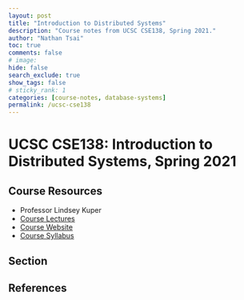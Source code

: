 ```yaml
---
layout: post
title: "Introduction to Distributed Systems"
description: "Course notes from UCSC CSE138, Spring 2021."
author: "Nathan Tsai"
toc: true
comments: false
# image: 
hide: false
search_exclude: true
show_tags: false
# sticky_rank: 1
categories: [course-notes, database-systems]
permalink: /ucsc-cse138
---
```


# UCSC CSE138: Introduction to Distributed Systems, Spring 2021

## Course Resources
* Professor Lindsey Kuper
* [Course Lectures](https://www.youtube.com/playlist?list=PLNPUF5QyWU8PydLG2cIJrCvnn5I_exhYx)
* [Course Website](http://composition.al/CSE138-2021-03/)
* [Course Syllabus](http://composition.al/CSE138-2021-03/course-overview.html)

## Section

## References
[^1]: Footnote